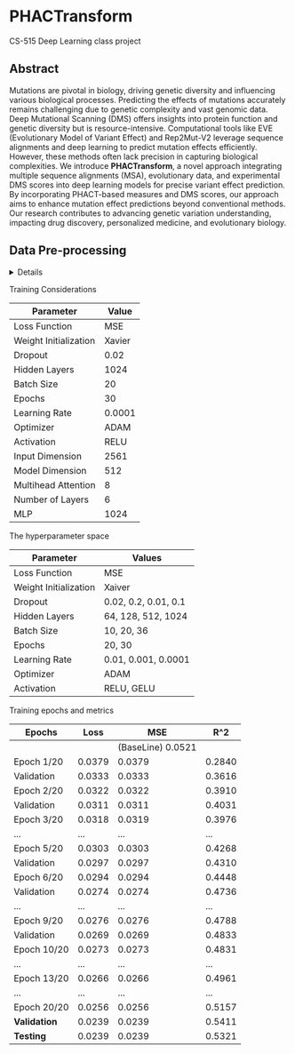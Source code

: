 # PHACTransform
CS-515 Deep Learning class project

## Abstract

Mutations are pivotal in biology, driving genetic diversity and influencing various biological processes. Predicting the effects of mutations accurately remains challenging due to genetic complexity and vast genomic data. Deep Mutational Scanning (DMS) offers insights into protein function and genetic diversity but is resource-intensive. Computational tools like EVE (Evolutionary Model of Variant Effect) and Rep2Mut-V2 leverage sequence alignments and deep learning to predict mutation effects efficiently. However, these methods often lack precision in capturing biological complexities.
We introduce **PHACTransform**, a novel approach integrating multiple sequence alignments (MSA), evolutionary data, and experimental DMS scores into deep learning models for precise variant effect prediction. By incorporating PHACT-based measures and DMS scores, our approach aims to enhance mutation effect predictions beyond conventional methods. Our research contributes to advancing genetic variation understanding, impacting drug discovery, personalized medicine, and evolutionary biology.


## Data Pre-processing 
<details>

The PHACTransform project utilizes two different datasets: DMS score data from [ProteinGym](https://proteingym.org/download) and PHACT scores from [PHACTboost](https://www.biorxiv.org/content/10.1101/2024.01.30.577938v1).


The DMS dataset includes deep mutational scanning scores from 217 proteins of various species. In this project, we focused solely on human proteins. To extract and shape the data accordingly, we implemented the following steps. Initially, we filtered the dataset to include only human proteins and excluded unreliable and redundant data, resulting in a selection of 81 out of 96 human proteins for preprocessing.

### Data Preparation 

#### Gathering Human DMS Data

To retrieve only the human proteins from the entire dataset, we utilized the [`gatherHumanDMS.py`](./Data_Preprocessing/scripts/gatherHumanDMS.py) script with the [filtered metadata](filtered_DMS_human_metadata.csv).

#### Renaming Files

The initial data files were named according to the protein names, species, and experiments, including unnecessary parts. To maintain consistency, we decided to rename the files using UniProt IDs. First, we extracted the protein names from the file names with the [`abstract_protein_names.py`](./Data_Preprocessing/scripts/abstract_protein_names.py) script, which writes the protein names into a CSV file named `protein_names.csv`. UniProt IDs were then manually added to the CSV file and used for renaming the DMS score files with the [`rename_DMS_files.py`](./Data_Preprocessing/scripts/rename_DMS_files.py) script.

#### Correcting the Annotations of the Mutations
In some DMS experiments, partial protein sequences were used instead of whole sequences. The mutation positions were annotated based on these partial sequences. To prevent mapping errors with the PHACT score data (which uses the original positions from whole sequences), we updated the annotations using the [`change_annotations.py`](./Data_Preprocessing/scripts/change_annotations.py) script. During this process, we discovered that for some proteins, the mutated sequences did not match the sub-sequences of the original (canonical) protein sequences. Consequently, we eliminated those 18 proteins, resulting in a dataset of 230,209 data points (mutations) from 68 proteins.

### Normalization of the DMS Scores

#### Normalization and Reshaping of the Data

DMS scores, generated from different experiments, varied in scaling. To provide consistent scores for the model, we normalized them. The initial data format included both SNPs and indel mutations. Since our project focuses on single amino acid mutations, we filtered out other mutation types. Additionally, we added UniProt IDs to each DMS file. This step was performed using the [`normalizeDMSscores.py`](./Data_Preprocessing/scripts/normalizeDMSscores.py) script.

#### Concatenating the DMS Score Files

After reshaping and normalizing the data, we concatenated all DMS score files into a single file using the [`concatenate_CSVs.py`](./Data_Preprocessing/scripts/concatenate_CSVs.py) script.

## Gathering FASTA Files of the Proteins

The FASTA files for the entire human proteome were already available in the PHACTboost dataset. We used the [`copy_fasta_files.py`](./Data_Preprocessing/scripts/copy_fasta_files.py) script to gather the FASTA files in one location to feed the model later.

## PHACTboost Data

#### Transforming the PHACT Score Data

The PHACT scores were initially formatted as a matrix of (protein length) x (twenty common amino acids), storing all possible single amino acid mutation scores for a protein. We needed these mutations and scores in columns. The [`transform_score_files.py`](./Data_Preprocessing/scripts/transform_score_files.py) script was used to gather and transform the PHACT scores from the PHACTboost dataset.

#### Concatenating the PHACT Score Files

After transforming and gathering the data, we concatenated all PHACT score files into one using the [`concatenate_CSVs.py`](./Data_Preprocessing/scripts/concatenate_CSVs.py) script.


## Merging Final Datasets

After completing all data preprocessing steps, the final concatenated CSV files of PHACT and DMS scores were merged into a single file using the [`merge_CSVs.py`](./Data_Preprocessing/scripts/merge_CSVs.py) script.

</details>


Training Considerations


| Parameter              | Value          |
|------------------------|----------------|
| Loss Function          | MSE            |
| Weight Initialization  | Xavier         |
| Dropout                | 0.02           |
| Hidden Layers          | 1024           |
| Batch Size             | 20             |
| Epochs                 | 30             |
| Learning Rate          | 0.0001         |
| Optimizer              | ADAM           |
| Activation             | RELU           |
| Input Dimension        | 2561           |
| Model Dimension        | 512            |
| Multihead Attention    | 8              |
| Number of Layers       | 6              |
| MLP                    | 1024           |


The hyperparameter space

| Parameter              | Values                        |
|------------------------|-------------------------------|
| Loss Function          | MSE                           |
| Weight Initialization  | Xaiver                        |
| Dropout                | 0.02, 0.2, 0.01, 0.1          |
| Hidden Layers          | 64, 128, 512, 1024            |
| Batch Size             | 10, 20, 36                    |
| Epochs                 | 20, 30                        |
| Learning Rate          | 0.01, 0.001, 0.0001           |
| Optimizer              | ADAM                          |
| Activation             | RELU, GELU                    |



Training epochs and metrics


| Epochs            | Loss   | MSE    | R^2    |
|------------------|--------|--------|--------|
|                   |        | (BaseLine) 0.0521 |        |
| Epoch 1/20       | 0.0379 | 0.0379 | 0.2840 |
| Validation       | 0.0333 | 0.0333 | 0.3616 |
| Epoch 2/20       | 0.0322 | 0.0322 | 0.3910 |
| Validation       | 0.0311 | 0.0311 | 0.4031 |
| Epoch 3/20       | 0.0318 | 0.0319 | 0.3976 |
| ...              | ...    | ...    | ...    |
| Epoch 5/20       | 0.0303 | 0.0303 | 0.4268 |
| Validation       | 0.0297 | 0.0297 | 0.4310 |
| Epoch 6/20       | 0.0294 | 0.0294 | 0.4448 |
| Validation       | 0.0274 | 0.0274 | 0.4736 |
| ...              | ...    | ...    | ...    |
| Epoch 9/20       | 0.0276 | 0.0276 | 0.4788 |
| Validation       | 0.0269 | 0.0269 | 0.4833 |
| Epoch 10/20      | 0.0273 | 0.0273 | 0.4831 |
| ...              | ...    | ...    | ...    |
| Epoch 13/20      | 0.0266 | 0.0266 | 0.4961 |
| ...              | ...    | ...    | ...    |
| Epoch 20/20      | 0.0256 | 0.0256 | 0.5157 |
| **Validation**       | 0.0239 | 0.0239 | 0.5411 |
| **Testing**          | 0.0239 | 0.0239 | 0.5321 |


